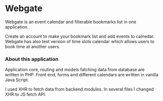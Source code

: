 # Webgate
Webgate is an event calendar and filterable bookmarks list in one application.

Create an account to make your bookmark list and add events to calnedar.
Webgate has also test version of time slots calendar which allows users to book time at another users.


### About this application

Application core, routing and models fatching data from database are written in PHP. 
Front end, forms and different calendars are written in vanilla Java Script.

I used XHR to fetch data from backend modules.
In several files I changed XHR to JS fetch API.
